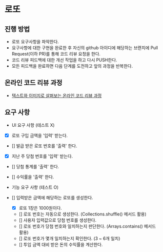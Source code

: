 # 로또

## 진행 방법

* 로또 요구사항을 파악한다.
* 요구사항에 대한 구현을 완료한 후 자신의 github 아이디에 해당하는 브랜치에 Pull Request(이하 PR)를 통해 코드 리뷰 요청을 한다.
* 코드 리뷰 피드백에 대한 개선 작업을 하고 다시 PUSH한다.
* 모든 피드백을 완료하면 다음 단계를 도전하고 앞의 과정을 반복한다.

## 온라인 코드 리뷰 과정

* [텍스트와 이미지로 살펴보는 온라인 코드 리뷰 과정](https://github.com/next-step/nextstep-docs/tree/master/codereview)

## 요구 사항

- UI 요구 사항 (테스트 X)
- [x] 로또 구입 금액을 '입력' 받는다.
- [] 발급 받은 로또 번호를 '출력' 한다.
- [x] 지난 주 당첨 번호를 '입력' 받는다.
- [] 당첨 통계를 '출력' 한다.
- [] 수익률을 '출력' 한다.

- 기능 요구 사항 (테스트 O)
- [] 입력받은 금액에 해당하는 로또를 생성한다.
    - [x] 로또 1장은 1000원이다.
    - [] 로또 번호는 자동으로 생성한다. (Collections.shuffle() 메서드 활용)
    - [] 사용자 입력값으로 당첨 번호를 생성한다.
    - [] 로또 번호가 당첨 번호와 일치하는지 판단한다. (Arrays.contains() 메서드 활용)
    - [] 로또 번호가 몇개 일치하는지 확인한다. (3 ~ 6개 일치)
    - [] 투입 금액 대비 받은 돈의 수익률을 계산한다.
